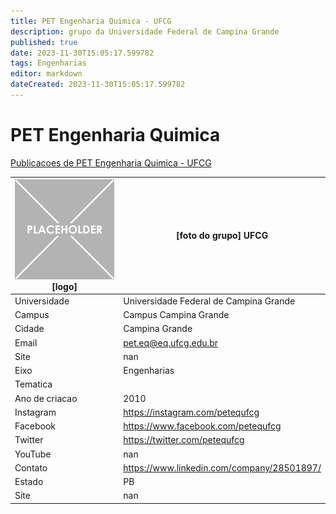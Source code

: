 ```yaml
---
title: PET Engenharia Quimica - UFCG
description: grupo da Universidade Federal de Campina Grande
published: true
date: 2023-11-30T15:05:17.599782
tags: Engenharias
editor: markdown
dateCreated: 2023-11-30T15:05:17.599782
---
```


# PET Engenharia Quimica

[Publicacoes de PET Engenharia Quimica - UFCG](/atividade/137PETEngenhariaQuimicaUFCG/feed)

| ![placeholder.png](/placeholder.png) [logo] | [foto do grupo] UFCG         |
| ------------------------------------------- | ------------------------------------------------- |
| Universidade                                | Universidade Federal de Campina Grande      |
| Campus                                      | Campus Campina Grande            |
| Cidade                                      | Campina Grande             |
| Email                                       | pet.eq@eq.ufcg.edu.br             |
| Site                                        | nan              |
| Eixo                                        | Engenharias              |
| Tematica                                    |           |
| Ano de criacao                              | 2010        |
| Instagram                                   | https://instagram.com/petequfcg         |
| Facebook                                    | https://www.facebook.com/petequfcg          |
| Twitter                                     | https://twitter.com/petequfcg           |
| YouTube                                     | nan           |
| Contato                                     | https://www.linkedin.com/company/28501897/         |
| Estado                                      |  PB            |
| Site                                        | nan |
